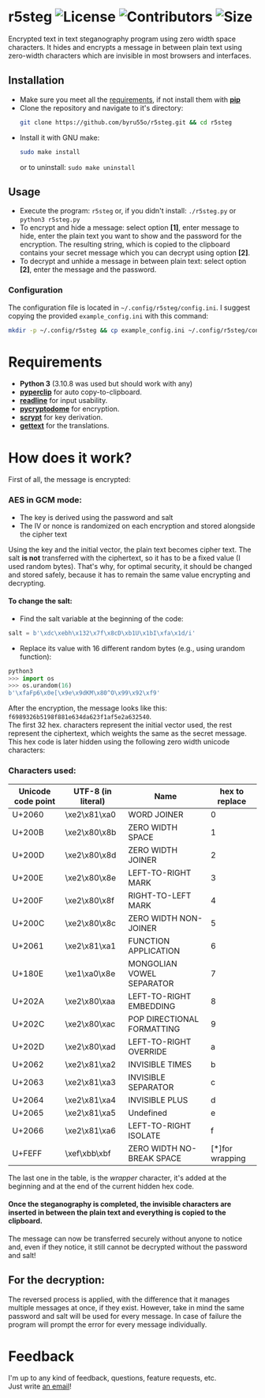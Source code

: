 # r5steg ![License](https://img.shields.io/github/license/byru55o/r5steg "License") ![Contributors](https://img.shields.io/github/contributors/byru55o/r5steg "Contributors") ![Size](https://img.shields.io/github/repo-size/byru55o/r5steg "Size")
Encrypted text in text steganography program using zero width space characters.
It hides and encrypts a message in between plain text using zero-width characters which are invisible in most browsers and interfaces.
## Installation
- Make sure you meet all the [requirements](https://github.com/byru55o/r5steg#requirements), if not install them with [**pip**](https://pypi.org/project/pip/)
- Clone the repository and navigate to it's directory:
  ```bash
  git clone https://github.com/byru55o/r5steg.git && cd r5steg
  ```
- Install it with GNU make:
  ```bash
  sudo make install
  ```
  or to uninstall:
```sudo make uninstall```
  
## Usage
- Execute the program: `r5steg` or, if you didn't install: `./r5steg.py` or `python3 r5steg.py`
- To encrypt and hide a message: select option **[1]**, enter message to hide,
  enter the plain text you want to show and the password for the encryption. The resulting string,
  which is copied to the clipboard contains your secret message which you can decrypt using option **[2]**.
- To decrypt and unhide a message in between plain text: select option **[2]**, enter the message and the password.

### Configuration
The configuration file is located in `~/.config/r5steg/config.ini`. I suggest copying the provided `example_config.ini` with this command:
```bash
mkdir -p ~/.config/r5steg && cp example_config.ini ~/.config/r5steg/config.ini
```

# Requirements
- **Python 3** (3.10.8 was used but should work with any)
- [**pyperclip**](https://pyperclip.readthedocs.io/en/latest/) for auto copy-to-clipboard.
- [**readline**](https://docs.python.org/3/library/readline.html) for input usability.
- [**pycryptodome**](https://www.pycryptodome.org/) for encryption.
- [**scrypt**](https://pypi.org/project/scrypt/) for key derivation.
- [**gettext**](https://pypi.org/project/python-gettext/) for the translations.

# How does it work?
First of all, the message is encrypted:

### AES in GCM mode:
- The key is derived using the password and salt
- The IV or nonce is randomized on each encryption and stored alongside the cipher text

Using the key and the initial vector, the plain text becomes cipher text.
The salt **is not** transferred with the ciphertext, so it has to be a fixed value (I used random bytes).
That's why, for optimal security, it should be changed and stored safely,
because it has to remain the same value encrypting and decrypting.

#### To change the salt:
- Find the salt variable at the beginning of the code:
```python
salt = b'\xdc\xebh\x132\x7f\x8cD\xb1U\x1bI\xfa\x1d/i'
```
- Replace its value with 16 different random bytes (e.g., using urandom function):
```python
python3
>>> import os
>>> os.urandom(16)
b'\xfaFp6\x0e[\x9e\x9dKM\x80^O\x99\x92\xf9'
```
After the encryption, the message looks like this: `f6989326b5198f881e634da623f1af5e2a632540`.  
The first 32 hex. characters represent the initial vector used, the rest represent the ciphertext,
which weights the same as the secret message.
This hex code is later hidden using the following zero width unicode characters:

### Characters used:
| Unicode code point | UTF-8 (in literal) | Name | hex to replace |
| --- | --- | --- | --- |
| U+2060 | \xe2\x81\xa0 | WORD JOINER | 0 |
| U+200B | \xe2\x80\x8b | ZERO WIDTH SPACE | 1 |
| U+200D | \xe2\x80\x8d | ZERO WIDTH JOINER | 2 |
| U+200E | \xe2\x80\x8e | LEFT-TO-RIGHT MARK | 3 |
| U+200F | \xe2\x80\x8f | RIGHT-TO-LEFT MARK | 4 |
| U+200C | \xe2\x80\x8c | ZERO WIDTH NON-JOINER | 5 |
| U+2061 | \xe2\x81\xa1 | FUNCTION APPLICATION | 6 |
| U+180E | \xe1\xa0\x8e | MONGOLIAN VOWEL SEPARATOR | 7 |
| U+202A | \xe2\x80\xaa | LEFT-TO-RIGHT EMBEDDING | 8 |
| U+202C | \xe2\x80\xac | POP DIRECTIONAL FORMATTING | 9 |
| U+202D | \xe2\x80\xad | LEFT-TO-RIGHT OVERRIDE | a |
| U+2062 | \xe2\x81\xa2 | INVISIBLE TIMES | b |
| U+2063 | \xe2\x81\xa3 | INVISIBLE SEPARATOR | c |
| U+2064 | \xe2\x81\xa4 | INVISIBLE PLUS | d |
| U+2065 | \xe2\x81\xa5 | Undefined | e |
| U+2066 | \xe2\x81\xa6 | LEFT-TO-RIGHT ISOLATE | f |
| U+FEFF | \xef\xbb\xbf | ZERO WIDTH NO-BREAK SPACE | [*]for wrapping

The last one in the table, is the *wrapper* character,
it's added at the beginning and at the end of the current hidden hex code.

#### Once the steganography is completed, the invisible characters are inserted in between the plain text and everything is copied to the clipboard.
The message can now be transferred securely without anyone to notice and, even if they notice,
it still cannot be decrypted without the password and salt!

## For the decryption:
The reversed process is applied, with the difference that it manages multiple messages at once, if they exist.
However, take in mind the same password and salt will be used for every message.
In case of failure the program will prompt the error for every message individually.

# Feedback
I'm up to any kind of feedback, questions, feature requests, etc.  
Just write [an email](mailto:ru55o@chadirc.xyz)!
